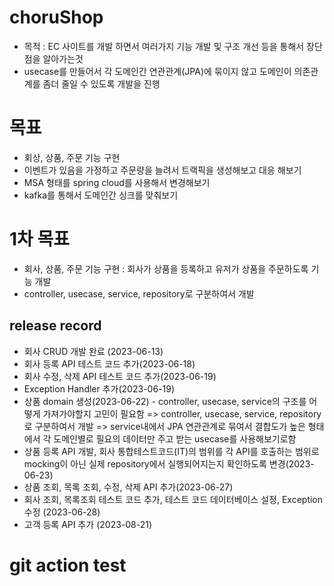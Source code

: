 # choruShop

- 목적 : EC 사이트를 개발 하면서 여러가지 기능 개발 및 구조 개선 등을 통해서 장단점을 알아가는것
- usecase를 만들어서 각 도메인간 연관관계(JPA)에 묶이지 않고 도메인이 의존관계를 좀더 줄일 수 있도록 개발을 진행

# 목표
- 회상, 상품, 주문 기능 구현
- 이벤트가 있음을 가정하고 주문량을 늘려서 트랙픽을 생성해보고 대응 해보기
- MSA 형태를 spring cloud를 사용해서 변경해보기
- kafka를 통해서 도메인간 싱크를 맞춰보기

  
# 1차 목표
- 회사, 상품, 주문 기능 구현 : 회사가 상품을 등록하고 유저가 상품을 주문하도록 기능 개발
- controller, usecase, service, repository로 구분하여서 개발
## release record
- 회사 CRUD 개발 완료 (2023-06-13)
- 회사 등록 API 테스트 코드 추가(2023-06-18)
- 회사 수정, 삭제 API 테스트 코드 추가(2023-06-19)
- Exception Handler 추가(2023-06-19)
- 상품 domain 생성(2023-06-22) - controller, usecase, service의 구조를 어떻게 가져가야할지 고민이 필요함 => controller, usecase, service, repository로 구분하여서 개발
  => service내에서 JPA 연관관계로 묶여서 결합도가 높은 형태에서 각 도메인별로 필요의 데이터만 주고 받는 usecase를 사용해보기로함
- 상품 등록 API 개발, 회사 통합테스트코드(IT)의 범위를 각 API를 호출하는 범위로 mocking이 아닌 실제 repository에서 실행되어지는지 확인하도록 변경(2023-06-23)
- 상품 조회, 목록 조회, 수정, 삭제 API 추가(2023-06-27)
- 회사 조회, 목록조회 테스트 코드 추가, 테스트 코드 데이터베이스 설정, Exception 수정 (2023-06-28)
- 고객 등록 API 추가 (2023-08-21)

# git action test
